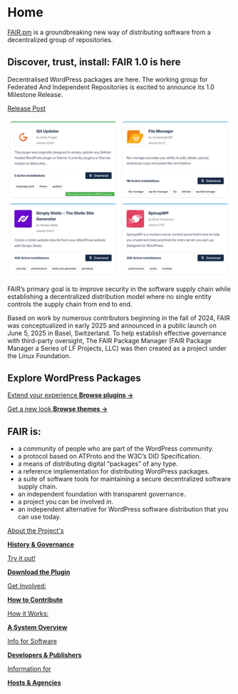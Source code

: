 # Home

[FAIR.pm](http://fair.pm) is a groundbreaking new way of distributing software from a decentralized group of repositories.

## Discover, trust, install: FAIR 1.0 is here

Decentralised WordPress packages are here. The working group for Federated And Independent Repositories is excited to announce its 1.0 Milestone Release.

[Release Post](https://fair.pm/blog/2025/09/24/discover-trust-install-fair-1-0-is-here/)

![Aspire Explorer plugin catalog showing the “FAIR – Federated and Independent Repositories” card with a FAIR badge and Download button, beside “ELEX WooCommerce USPS Shipping Method.”](https://github.com/fairpm/website-content/blob/main/assets/release-1.0/combined-package-list-gu.png?raw=true)

FAIR’s primary goal is to improve security in the software supply chain while establishing a decentralized distribution model where no single entity controls the supply chain from end to end.

Based on work by numerous contributors beginning in the fall of 2024, FAIR was conceptualized in early 2025 and announced in a public launch on June 5, 2025 in Basel, Switzerland. To help establish effective governance with third-party oversight, The FAIR Package Manager (FAIR Package Manager a Series of LF Projects, LLC) was then created as a project under the Linux Foundation.

## Explore WordPress Packages

[Extend your experience **Browse plugins →**](https://fair.pm/packages/plugins/)

[Get a new look **Browse themes →**](https://fair.pm/packages/themes/)

## **FAIR is:**

* a community of people who are part of the WordPress community.
* a protocol based on ATProto and the W3C’s DID Specification.
* a means of distributing digital “packages” of any type.
* a reference implementation for distributing WordPress packages.
* a suite of software tools for maintaining a secure decentralized software supply chain.
* an independent foundation with transparent governance.
* a project you can be involved in.
* an independent alternative for WordPress software distribution that you can use today.

[About the Project's](https://fair.pm/about/)

[**History & Governance**](https://fair.pm/about/)

[Try it out\!](https://github.com/fairpm/fair-plugin/releases)

[**Download the Plugin**](https://github.com/fairpm/fair-plugin/releases)

[Get Involved:](https://fair.pm/get-involved/)

[**How to Contribute**](https://fair.pm/get-involved/)

[How it Works:](https://github.com/fairpm/fair-protocol/blob/main/docs/start-here.md)

[**A System Overview**](https://github.com/fairpm/fair-protocol/blob/main/docs/start-here.md)

[Info for Software](https://github.com/fairpm/fair-protocol/blob/main/docs/implementing/README.md)

[**Developers & Publishers**](https://github.com/fairpm/fair-protocol/blob/main/docs/implementing/README.md)

[Information for](https://github.com/fairpm/fair-protocol/blob/61ccf9838da1afda6ee6dc51c28feeccd32d65df/docs/initial-design.md)

[**Hosts & Agencies**](https://github.com/fairpm/fair-protocol/blob/61ccf9838da1afda6ee6dc51c28feeccd32d65df/docs/initial-design.md)

